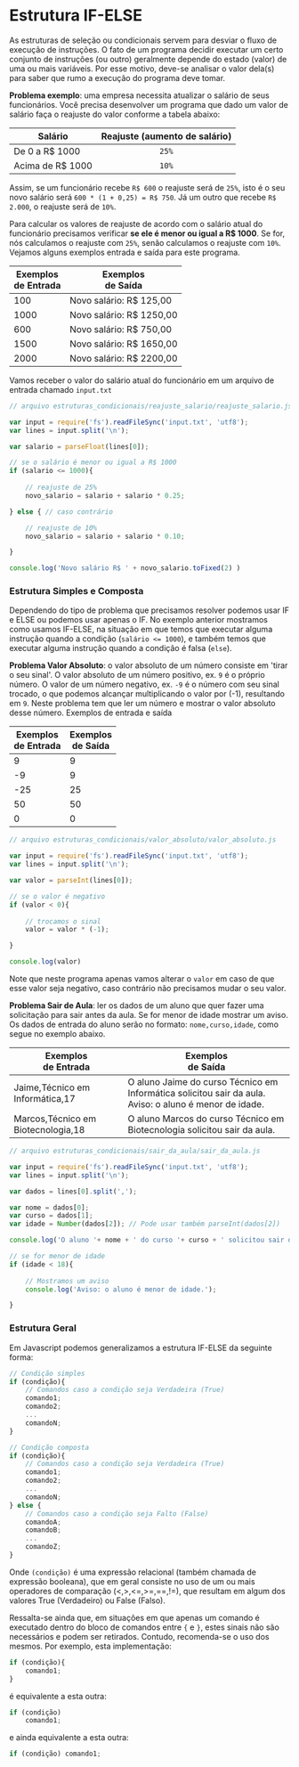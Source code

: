 <script src="../jquery-3.4.1.min.js"></script>
<script src="../jquery_preventDefault.js"></script>  

# Estrutura IF-ELSE

As estruturas de seleção ou condicionais servem para desviar o fluxo de execução de instruções. O fato de um programa decidir executar um certo conjunto de instruções (ou outro) geralmente depende do estado (valor) de uma ou mais variáveis. Por esse motivo, deve-se analisar o valor dela(s) para saber que rumo a execução do programa deve tomar.

**Problema exemplo**: uma empresa necessita atualizar o salário de seus funcionários. Você precisa desenvolver um programa que dado um valor de salário faça o reajuste do valor conforme a tabela abaixo:

| Salário  | Reajuste (aumento de salário)
| ------------- | :-------------: |
| De 0 a R$ 1000 | `25%` 
| Acima de R$ 1000  | `10%`

Assim, se um funcionário recebe `R$ 600` o reajuste será de `25%`, isto é o seu novo salário será `600 * (1 + 0,25) = R$ 750`. Já um outro que recebe `R$ 2.000`, o reajuste será de `10%`. 

Para calcular os valores de reajuste de acordo com o salário atual do funcionário precisamos verificar **se ele é menor ou igual a R$ 1000**. Se for, nós calculamos o reajuste com `25%`, senão calculamos o reajuste com `10%`. Vejamos alguns exemplos entrada e saída para este programa.

| Exemplos<br>de Entrada  | Exemplos<br>de Saída
| ------------- | ------------- |
| 100 | Novo salário: R$ 125,00
| 1000 | Novo salário: R$ 1250,00
| 600 | Novo salário: R$ 750,00
| 1500 | Novo salário: R$ 1650,00
| 2000 | Novo salário: R$ 2200,00

Vamos receber o valor do salário atual do funcionário em um arquivo de entrada chamado `input.txt`

```javascript
// arquivo estruturas_condicionais/reajuste_salario/reajuste_salario.js

var input = require('fs').readFileSync('input.txt', 'utf8');
var lines = input.split('\n');

var salario = parseFloat(lines[0]);

// se o salário é menor ou igual a R$ 1000
if (salario <= 1000){
    
    // reajuste de 25%
    novo_salario = salario + salario * 0.25;

} else { // caso contrário

    // reajuste de 10%
    novo_salario = salario + salario * 0.10;

}

console.log('Novo salário R$ ' + novo_salario.toFixed(2) )
```


### Estrutura Simples e Composta

Dependendo do tipo de problema que precisamos resolver podemos usar IF e ELSE ou podemos usar apenas o IF.
No exemplo anterior mostramos como usamos IF-ELSE, na situação em que temos que executar alguma instrução quando a condição (`salário <= 1000`), e também temos que executar alguma instrução quando a condição é falsa (`else`). 

**Problema Valor Absoluto**: o valor absoluto de um número consiste em 'tirar o seu sinal'. O valor absoluto de um número positivo, ex. `9` é o próprio número. O valor de um número negativo, ex. `-9` é o número com seu sinal trocado, o que podemos alcançar multiplicando o valor por (-1), resultando em `9`.
Neste problema tem que ler um número e mostrar o valor absoluto desse número. Exemplos de entrada e saída

| Exemplos<br>de Entrada  | Exemplos<br>de Saída
| ------------- | ------------- |
| 9 | 9 |
| -9 | 9 |
| -25 | 25 |
| 50 | 50 |
| 0 | 0 |

```javascript
// arquivo estruturas_condicionais/valor_absoluto/valor_absoluto.js

var input = require('fs').readFileSync('input.txt', 'utf8');
var lines = input.split('\n');

var valor = parseInt(lines[0]);

// se o valor é negativo
if (valor < 0){
        
    // trocamos o sinal
    valor = valor * (-1);

}

console.log(valor)
```

Note que neste programa apenas vamos alterar o `valor` em caso de que esse valor seja negativo, caso contrário não precisamos mudar o seu valor.

**Problema Sair de Aula**: ler os dados de um aluno que quer fazer uma solicitação para sair antes da aula. Se for menor de idade mostrar um aviso. Os dados de entrada do aluno serão no formato: `nome,curso,idade`, como segue no exemplo abaixo.

| Exemplos<br>de Entrada  | Exemplos<br>de Saída
| ------------- | ------------- |
| Jaime,Técnico em Informática,17 | O aluno Jaime do curso Técnico em Informática solicitou sair da aula.<br>Aviso: o aluno é menor de idade.|
| Marcos,Técnico em Biotecnologia,18 | O aluno Marcos do curso Técnico em Biotecnologia solicitou sair da aula. |

```javascript
// arquivo estruturas_condicionais/sair_da_aula/sair_da_aula.js

var input = require('fs').readFileSync('input.txt', 'utf8');
var lines = input.split('\n');

var dados = lines[0].split(',');

var nome = dados[0];
var curso = dados[1];
var idade = Number(dados[2]); // Pode usar também parseInt(dados[2])

console.log('O aluno '+ nome + ' do curso '+ curso + ' solicitou sair da aula.';)

// se for menor de idade 
if (idade < 18){
        
    // Mostramos um aviso
    console.log('Aviso: o aluno é menor de idade.');

}
```

### Estrutura Geral

Em Javascript podemos generalizamos a estrutura IF-ELSE da seguinte forma:

```javascript
// Condição simples
if (condição){
    // Comandos caso a condição seja Verdadeira (True)
    comando1;
    comando2;
    ...
    comandoN;
}

// Condição composta
if (condição){
    // Comandos caso a condição seja Verdadeira (True)
    comando1;
    comando2;
    ...
    comandoN;
} else {
    // Comandos caso a condição seja Falto (False)
    comandoA;
    comandoB;
    ...
    comandoZ;
}
```

Onde `(condição)` é uma expressão relacional (também chamada de expressão booleana), que em geral consiste no uso de um ou mais operadores de comparação (<,>,<=,>=,==,!=), que resultam em algum dos valores True (Verdadeiro) ou False (Falso).

Ressalta-se ainda que, em situações em que apenas um comando é executado dentro do bloco de comandos entre `{` e `}`, estes sinais não são necessários e podem ser retirados. Contudo, recomenda-se o uso dos mesmos. Por exemplo, esta implementação:

```javascript
if (condição){
    comando1;
}
```

é equivalente a esta outra:

```javascript
if (condição)
    comando1;
```

e ainda equivalente a esta outra:

```javascript
if (condição) comando1;
```

